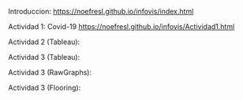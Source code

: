 Introduccion:
https://noefresl.github.io/infovis/index.html

Actividad 1:
Covid-19
https://noefresl.github.io/infovis/Actividad1.html

Actividad 2 (Tableau):


Actividad 3 (Tableau):


Actividad 3 (RawGraphs):


Actividad 3 (Flooring):

